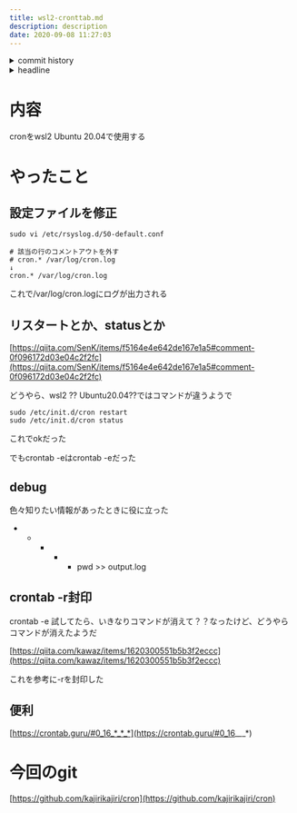 ```yaml
---
title: wsl2-cronttab.md
description: description
date: 2020-09-08 11:27:03
---
```

<!-- history area start -->
<details><summary>commit history</summary><div><ol>
<li>2020/09/06 20:21:03 472c35d</li>
</ol></div></details>
<!-- history area end -->
<!-- toc area start -->
<details><summary>headline</summary><div>
<!-- START doctoc generated TOC please keep comment here to allow auto update -->
<!-- DON'T EDIT THIS SECTION, INSTEAD RE-RUN doctoc TO UPDATE -->


- [内容](#%E5%86%85%E5%AE%B9)
- [やったこと](#%E3%82%84%E3%81%A3%E3%81%9F%E3%81%93%E3%81%A8)
  - [設定ファイルを修正](#%E8%A8%AD%E5%AE%9A%E3%83%95%E3%82%A1%E3%82%A4%E3%83%AB%E3%82%92%E4%BF%AE%E6%AD%A3)
  - [リスタートとか、statusとか](#%E3%83%AA%E3%82%B9%E3%82%BF%E3%83%BC%E3%83%88%E3%81%A8%E3%81%8Bstatus%E3%81%A8%E3%81%8B)
  - [debug](#debug)
  - [crontab -r封印](#crontab--r%E5%B0%81%E5%8D%B0)
  - [便利](#%E4%BE%BF%E5%88%A9)
- [今回のgit](#%E4%BB%8A%E5%9B%9E%E3%81%AEgit)

<!-- END doctoc generated TOC please keep comment here to allow auto update -->

</div></details>

<!-- toc area end -->
# 内容
cronをwsl2 Ubuntu 20.04で使用する

# やったこと
## 設定ファイルを修正

```
sudo vi /etc/rsyslog.d/50-default.conf
```

```
# 該当の行のコメントアウトを外す
# cron.* /var/log/cron.log
↓
cron.* /var/log/cron.log
```

これで/var/log/cron.logにログが出力される

## リスタートとか、statusとか
[https://qiita.com/SenK/items/f5164e4e642de167e1a5#comment-0f096172d03e04c2f2fc](https://qiita.com/SenK/items/f5164e4e642de167e1a5#comment-0f096172d03e04c2f2fc)

どうやら、wsl2 ?? Ubuntu20.04??ではコマンドが違うようで

```
sudo /etc/init.d/cron restart
sudo /etc/init.d/cron status
```

これでokだった

でもcrontab -eはcrontab -eだった

## debug
色々知りたい情報があったときに役に立った

* * * * * pwd >> output.log

## crontab -r封印
crontab -e 試してたら、いきなりコマンドが消えて？？なったけど、どうやらコマンドが消えたようだ

[https://qiita.com/kawaz/items/1620300551b5b3f2eccc](https://qiita.com/kawaz/items/1620300551b5b3f2eccc)

これを参考に-rを封印した

## 便利
[https://crontab.guru/#0_16_*_*_*](https://crontab.guru/#0_16_*_*_*)

# 今回のgit
[https://github.com/kajirikajiri/cron](https://github.com/kajirikajiri/cron)
